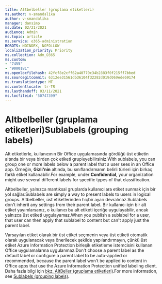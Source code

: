 ```yaml
---
title: Altbelbeller (gruplama etiketleri)
ms.author: v-smandalika
author: v-smandalika
manager: dansimp
ms.date: 02/21/2021
audience: Admin
ms.topic: article
ms.service: o365-administration
ROBOTS: NOINDEX, NOFOLLOW
localization_priority: Priority
ms.collection: Adm_O365
ms.custom:
- "7455"
- "9000181"
ms.openlocfilehash: 42fcf8e2cff62a40770c34b2883f0f215ff7bbed
ms.sourcegitcommit: 6312ee31561db36104f32282d019d069ede69174
ms.translationtype: MT
ms.contentlocale: tr-TR
ms.lasthandoff: 03/11/2021
ms.locfileid: "50747399"
---
```

# <a name="sublabels-grouping-labels"></a><span data-ttu-id="f6582-102">Altbelbeller (gruplama etiketleri)</span><span class="sxs-lookup"><span data-stu-id="f6582-102">Sublabels (grouping labels)</span></span>

<span data-ttu-id="f6582-103">Alt etiketlerle, kullanıcının Bir Office uygulamasında gördüğü üst etiketin altında bir veya birden çok etiketi grupleyebilirsiniz.</span><span class="sxs-lookup"><span data-stu-id="f6582-103">With sublabels, you can group one or more labels below a parent label that a user sees in an Office app.</span></span> <span data-ttu-id="f6582-104">Örneğin, **Gizli'nin** altında, bu sınıflandırmanın belirli türleri için birkaç farklı etiket kullanabilir.</span><span class="sxs-lookup"><span data-stu-id="f6582-104">For example, under **Confidential**, your organization might use several different labels for specific types of that classification.</span></span>

<span data-ttu-id="f6582-105">Altbelbeller, yalnızca mantıksal gruplarda kullanıcılara etiket sunmak için bir yol sağlar.</span><span class="sxs-lookup"><span data-stu-id="f6582-105">Sublabels are simply a way to present labels to users in logical groups.</span></span> <span data-ttu-id="f6582-106">Altbelbeller, üst etiketlerinden hiçbir ayarı devralmaz.</span><span class="sxs-lookup"><span data-stu-id="f6582-106">Sublabels don't inherit any settings from their parent label.</span></span> <span data-ttu-id="f6582-107">Bir kullanıcı için bir alt etiket yayımlarsanız, o kullanıcı bu alt etiketi içeriğe uygulayabilir, ancak yalnızca üst etiketi uygulayamaz.</span><span class="sxs-lookup"><span data-stu-id="f6582-107">When you publish a sublabel for a user, that user can then apply that sublabel to content but can't apply just the parent label.</span></span>

<span data-ttu-id="f6582-108">Varsayılan etiket olarak bir üst etiket seçmenin veya üst etiketi otomatik olarak uygulanacak veya önerilecek şekilde yapılandırmayın, çünkü üst etiket Azure Information Protection birleşik etiketleme istemcisini kullanan Office uygulamalarına uygulanmaz.</span><span class="sxs-lookup"><span data-stu-id="f6582-108">Don't choose a parent label as the default label or configure a parent label to be auto-applied or recommended, because the parent label won't be applied to content in Office apps that use the Azure Information Protection unified labeling client.</span></span> <span data-ttu-id="f6582-109">Daha fazla bilgi için [bkz. AltBeller (gruplama etiketleri)](https://docs.microsoft.com/microsoft-365/compliance/sensitivity-labels).</span><span class="sxs-lookup"><span data-stu-id="f6582-109">For more information, see [Sublabels (grouping labels)](https://docs.microsoft.com/microsoft-365/compliance/sensitivity-labels).</span></span>